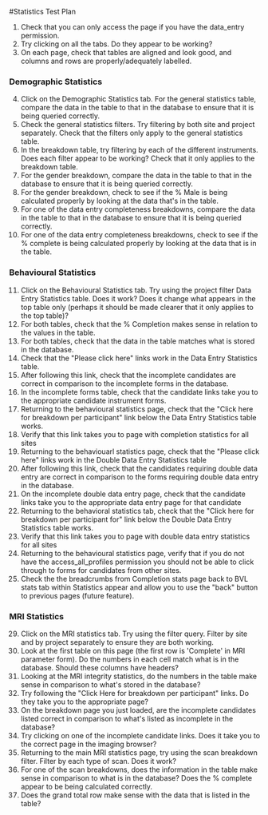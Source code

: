 #Statistics Test Plan

1. Check that you can only access the page if you have the data_entry permission.
2. Try clicking on all the tabs. Do they appear to be working?
3. On each page, check that tables are aligned and look good, and columns and rows are properly/adequately labelled.

### Demographic Statistics
4. Click on the Demographic Statistics tab. For the general statistics table, compare the data in the table to that in the database to ensure that it is being queried correctly.
5. Check the general statistics filters. Try filtering by both site and project separately. Check that the filters only apply to the general statistics table.
6. In the breakdown table, try filtering by each of the different instruments. Does each filter appear to be working? Check that it only applies to the breakdown table.
7. For the gender breakdown, compare the data in the table to that in the database to ensure that it is being queried correctly.
8. For the gender breakdown, check to see if the % Male is being calculated properly by looking at the data that's in the table.
9. For one of the data entry completeness breakdowns, compare the data in the table to that in the database to ensure that it is being queried correctly.
10. For one of the data entry completeness breakdowns, check to see if the % complete is being calculated properly by looking at the data that is in the table.

### Behavioural Statistics
11. Click on the Behavioural Statistics tab. Try using the project filter Data Entry Statistics table. Does it work? Does it change what appears in the top table only (perhaps it should be made clearer that it only applies to the top table)?
12. For both tables, check that the % Completion makes sense in relation to the values in the table.
13. For both tables, check that the data in the table matches what is stored in the database.
14. Check that the "Please click here" links work in the Data Entry Statistics table.
15. After following this link, check that the incomplete candidates are correct in comparison to the incomplete forms in the database.
16. In the incomplete forms table, check that the candidate links take you to the appropriate candidate instrument forms.
17. Returning to the behavioural statistics page, check that the "Click here for breakdown per participant" link below the Data Entry Statistics table works.
18. Verify that this link takes you to page with completion statistics for all sites
19. Returning to the behaviouarl statistics page, check that the "Please click here" links work in the Double Data Entry Statistics table
20. After following this link, check that the candidates requiring double data entry are correct in comparison to the forms requiring double data entry in the database.
21. On the incomplete double data entry page, check that the candidate links take you to the appropriate data entry page for that candidate
22. Returning to the behavioral statistics tab, check that the "Click here for breakdown per participant for" link below the Double Data Entry Statistics table works.
23. Verify that this link takes you to page with double data entry statistics for all sites
24. Returning to the behavioural statistics page, verify that if you do not have the access_all_profiles permission you should not be able to click through to forms for candidates from other sites.
25. Check the the breadcrumbs from Completion stats page back to BVL stats tab within Statistics appear and allow you to use the "back" button to previous pages (future feature).

### MRI Statistics
29. Click on the MRI statistics tab. Try using the filter query. Filter by site and by project separately to ensure they are both working.
30. Look at the first table on this page (the first row is 'Complete' in MRI parameter form). Do the numbers in each cell match what is in the database. Should these columns have headers?
31. Looking at the MRI integrity statistics, do the numbers in the table make sense in comparison to what's stored in the database?
32. Try following the "Click Here for breakdown per participant" links. Do they take you to the appropriate page?
33. On the breakdown page you just loaded, are the incomplete candidates listed correct in comparison to what's listed as incomplete in the database?
34. Try clicking on one of the incomplete candidate links. Does it take you to the correct page in the imaging browser?
35. Returning to the main MRI statistics page, try using the scan breakdown filter. Filter by each type of scan. Does it work?
36. For one of the scan breakdowns, does the information in the table make sense in comparison to what is in the database? Does the % complete appear to be being calculated correctly.
37. Does the grand total row make sense with the data that is listed in the table?
